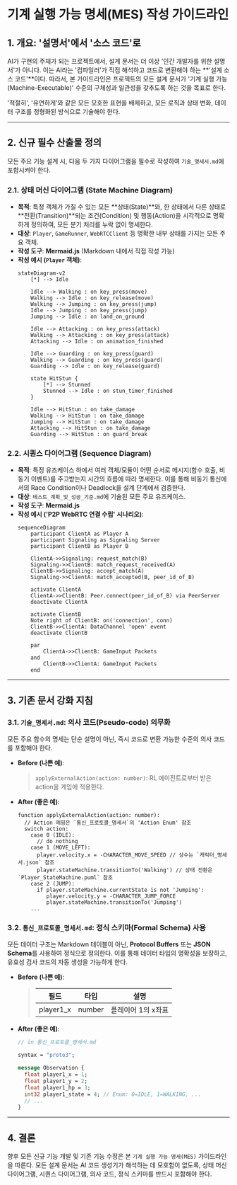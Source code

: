 # 기계 실행 가능 명세(MES) 작성 가이드라인

## 1. 개요: '설명서'에서 '소스 코드'로

AI가 구현의 주체가 되는 프로젝트에서, 설계 문서는 더 이상 '인간 개발자를 위한 설명서'가 아니다. 이는 AI라는 '컴파일러'가 직접 해석하고 코드로 변환해야 하는 **'설계 소스 코드'**이다. 따라서, 본 가이드라인은 프로젝트의 모든 설계 문서가 '기계 실행 가능(Machine-Executable)' 수준의 구체성과 일관성을 갖추도록 하는 것을 목표로 한다.

'적절히', '유연하게'와 같은 모든 모호한 표현을 배제하고, 모든 로직과 상태 변화, 데이터 구조를 정형화된 방식으로 기술해야 한다.

---

## 2. 신규 필수 산출물 정의

모든 주요 기능 설계 시, 다음 두 가지 다이어그램을 필수로 작성하여 `기술_명세서.md`에 포함시켜야 한다.

### 2.1. 상태 머신 다이어그램 (State Machine Diagram)

-   **목적**: 특정 객체가 가질 수 있는 모든 **상태(State)**와, 한 상태에서 다른 상태로 **전환(Transition)**되는 조건(Condition) 및 행동(Action)을 시각적으로 명확하게 정의하여, 모든 분기 처리를 누락 없이 명세한다.
-   **대상**: `Player`, `GameRunner`, `WebRTCClient` 등 명확한 내부 상태를 가지는 모든 주요 객체.
-   **작성 도구**: **Mermaid.js** (Markdown 내에서 직접 작성 가능)
-   **작성 예시 (`Player` 객체)**:
    ```mermaid
    stateDiagram-v2
        [*] --> Idle

        Idle --> Walking : on key_press(move)
        Walking --> Idle : on key_release(move)
        Walking --> Jumping : on key_press(jump)
        Idle --> Jumping : on key_press(jump)
        Jumping --> Idle : on land_on_ground

        Idle --> Attacking : on key_press(attack)
        Walking --> Attacking : on key_press(attack)
        Attacking --> Idle : on animation_finished

        Idle --> Guarding : on key_press(guard)
        Walking --> Guarding : on key_press(guard)
        Guarding --> Idle : on key_release(guard)

        state HitStun {
            [*] --> Stunned
            Stunned --> Idle : on stun_timer_finished
        }

        Idle --> HitStun : on take_damage
        Walking --> HitStun : on take_damage
        Jumping --> HitStun : on take_damage
        Attacking --> HitStun : on take_damage
        Guarding --> HitStun : on guard_break
    ```

### 2.2. 시퀀스 다이어그램 (Sequence Diagram)

-   **목적**: 특정 유즈케이스 하에서 여러 객체/모듈이 어떤 순서로 메시지(함수 호출, 비동기 이벤트)를 주고받는지 시간의 흐름에 따라 명세한다. 이를 통해 비동기 통신에서의 Race Condition이나 Deadlock을 설계 단계에서 검증한다.
-   **대상**: `테스트_계획_및_성공_기준.md`에 기술된 모든 주요 유즈케이스.
-   **작성 도구**: **Mermaid.js**
-   **작성 예시 ('P2P WebRTC 연결 수립' 시나리오)**:
    ```mermaid
    sequenceDiagram
        participant ClientA as Player A
        participant Signaling as Signaling Server
        participant ClientB as Player B

        ClientA->>Signaling: request_match(B)
        Signaling->>ClientB: match_request_received(A)
        ClientB->>Signaling: accept_match(A)
        Signaling->>ClientA: match_accepted(B, peer_id_of_B)

        activate ClientA
        ClientA->>ClientB: Peer.connect(peer_id_of_B) via PeerServer
        deactivate ClientA

        activate ClientB
        Note right of ClientB: on('connection', conn)
        ClientB->>ClientA: DataChannel 'open' event
        deactivate ClientB

        par
            ClientA->>ClientB: GameInput Packets
        and
            ClientB->>ClientA: GameInput Packets
        end
    ```

---

## 3. 기존 문서 강화 지침

### 3.1. `기술_명세서.md`: 의사 코드(Pseudo-code) 의무화

모든 주요 함수의 명세는 단순 설명이 아닌, 즉시 코드로 변환 가능한 수준의 의사 코드를 포함해야 한다.

-   **Before (나쁜 예)**:
    > `applyExternalAction(action: number)`: RL 에이전트로부터 받은 action을 게임에 적용한다.

-   **After (좋은 예)**:
    ```
    function applyExternalAction(action: number):
      // Action 매핑은 `통신_프로토콜_명세서`의 'Action Enum' 참조
      switch action:
        case 0 (IDLE):
          // do nothing
        case 1 (MOVE_LEFT):
          player.velocity.x = -CHARACTER_MOVE_SPEED // 상수는 `캐릭터_명세서.json` 참조
          player.stateMachine.transitionTo('Walking') // 상태 전환은 `Player_StateMachine.puml` 참조
        case 2 (JUMP):
          if player.stateMachine.currentState is not 'Jumping':
             player.velocity.y = -CHARACTER_JUMP_FORCE
             player.stateMachine.transitionTo('Jumping')
        ...
    ```

### 3.2. `통신_프로토콜_명세서.md`: 정식 스키마(Formal Schema) 사용

모든 데이터 구조는 Markdown 테이블이 아닌, **Protocol Buffers** 또는 **JSON Schema**를 사용하여 정식으로 정의한다. 이를 통해 데이터 타입의 명확성을 보장하고, 유효성 검사 코드의 자동 생성을 가능하게 한다.

-   **Before (나쁜 예)**:
    > | 필드 | 타입 | 설명 |
    > |---|---|---|
    > | player1_x | number | 플레이어 1의 x좌표 |

-   **After (좋은 예)**:
    ```protobuf
    // in 통신_프로토콜_명세서.md

    syntax = "proto3";

    message Observation {
      float player1_x = 1;
      float player1_y = 2;
      float player1_hp = 3;
      int32 player1_state = 4; // Enum: 0=IDLE, 1=WALKING, ...
      // ...
    }
    ```

---

## 4. 결론

향후 모든 신규 기능 개발 및 기존 기능 수정은 본 `기계 실행 가능 명세(MES)` 가이드라인을 따른다. 모든 설계 문서는 AI 코드 생성기가 해석하는 데 모호함이 없도록, 상태 머신 다이어그램, 시퀀스 다이어그램, 의사 코드, 정식 스키마를 반드시 포함해야 한다.
